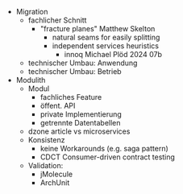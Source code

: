 - Migration
	- fachlicher Schnitt
		- "fracture planes" Matthew Skelton
			- natural seams for easily splitting
			- independent services heuristics
				- innoq Michael Plöd 2024 07b
	- technischer Umbau: Anwendung 
	- technischer Umbau: Betrieb
- Modulith
	- Modul
		- fachliches Feature 
		- öffent. API
		- private Implementierung 
		- getrennte Datentabellen 
	- dzone article vs microservices 
	- Konsistenz 
		- keine Workarounds (e.g. saga pattern)
		- CDCT Consumer-driven contract testing
	- Validation:
		- jMolecule
		- ArchUnit